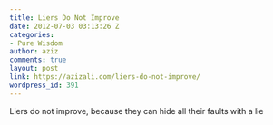 ```yaml
---
title: Liers Do Not Improve
date: 2012-07-03 03:13:26 Z
categories:
- Pure Wisdom
author: aziz
comments: true
layout: post
link: https://azizali.com/liers-do-not-improve/
wordpress_id: 391
---
```


Liers do not improve, because they can hide all their faults with a lie
